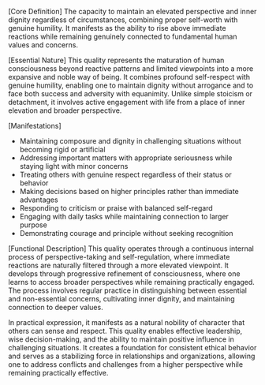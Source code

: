 [Core Definition]
The capacity to maintain an elevated perspective and inner dignity regardless of circumstances, combining proper self-worth with genuine humility. It manifests as the ability to rise above immediate reactions while remaining genuinely connected to fundamental human values and concerns.

[Essential Nature]
This quality represents the maturation of human consciousness beyond reactive patterns and limited viewpoints into a more expansive and noble way of being. It combines profound self-respect with genuine humility, enabling one to maintain dignity without arrogance and to face both success and adversity with equanimity. Unlike simple stoicism or detachment, it involves active engagement with life from a place of inner elevation and broader perspective.

[Manifestations]
- Maintaining composure and dignity in challenging situations without becoming rigid or artificial
- Addressing important matters with appropriate seriousness while staying light with minor concerns
- Treating others with genuine respect regardless of their status or behavior
- Making decisions based on higher principles rather than immediate advantages
- Responding to criticism or praise with balanced self-regard
- Engaging with daily tasks while maintaining connection to larger purpose
- Demonstrating courage and principle without seeking recognition

[Functional Description]
This quality operates through a continuous internal process of perspective-taking and self-regulation, where immediate reactions are naturally filtered through a more elevated viewpoint. It develops through progressive refinement of consciousness, where one learns to access broader perspectives while remaining practically engaged. The process involves regular practice in distinguishing between essential and non-essential concerns, cultivating inner dignity, and maintaining connection to deeper values.

In practical expression, it manifests as a natural nobility of character that others can sense and respect. This quality enables effective leadership, wise decision-making, and the ability to maintain positive influence in challenging situations. It creates a foundation for consistent ethical behavior and serves as a stabilizing force in relationships and organizations, allowing one to address conflicts and challenges from a higher perspective while remaining practically effective.